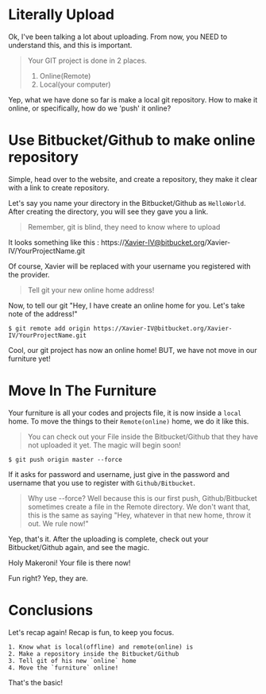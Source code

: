 # Literally Upload

Ok, I've been talking a lot about uploading. From now, you NEED to understand this, and this is important.

>Your GIT project is done in 2 places.
> 1. Online(Remote)
> 2. Local(your computer)

Yep, what we have done so far is make a local git repository. How to make it online, or specifically, how do we 'push' it online?

# Use Bitbucket/Github to make online repository

Simple, head over to the website, and create a repository, they make it clear with a link to create repository.

Let's say you name your directory in the Bitbucket/Github as `HelloWorld`. After creating the directory, you will see they gave you a link. 

>Remember, git is blind, they need to know where to upload

It looks something like this : https://Xavier-IV@bitbucket.org/Xavier-IV/YourProjectName.git

Of course, Xavier will be replaced with your username you registered with the provider.

>Tell git your new online home address!

Now, to tell our git "Hey, I have create an online home for you. Let's take note of the address!"

	$ git remote add origin https://Xavier-IV@bitbucket.org/Xavier-IV/YourProjectName.git


Cool, our git project has now an online home! BUT, we have not move in our furniture yet!

# Move In The Furniture

Your furniture is all your codes and projects file, it is now inside a `local` home. To move the things to their `Remote(online)` home, we do it like this.

>You can check out your File inside the Bitbucket/Github that they have not uploaded it yet. The magic will begin soon!

	$ git push origin master --force

If it asks for password and username, just give in the password and username that you use to register with `Github/Bitbucket`.

>Why use --force? Well because this is our first push, Github/Bitbucket sometimes create a file in the Remote directory. We don't want that, this is the same as saying "Hey, whatever in that new home, throw it out. We rule now!"

Yep, that's it. After the uploading is complete, check out your Bitbucket/Github again, and see the magic.

Holy Makeroni! Your file is there now!

Fun right? Yep, they are.

# Conclusions

Let's recap again! Recap is fun, to keep you focus.

	1. Know what is local(offline) and remote(online) is
	2. Make a repository inside the Bitbucket/Github
	3. Tell git of his new `online` home
	4. Move the `furniture` online!

That's the basic!
